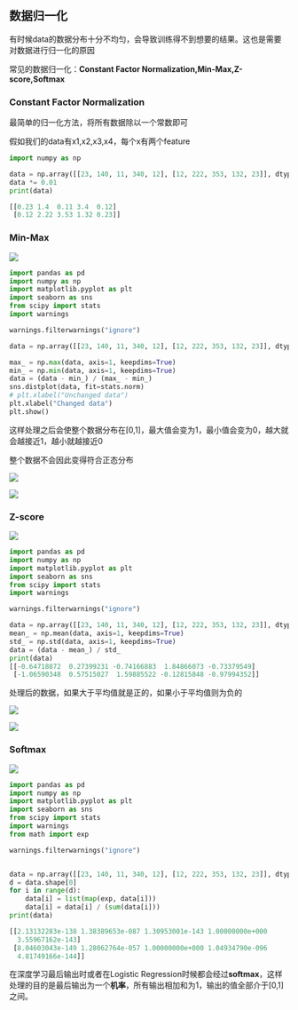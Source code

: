 ## 数据归一化

有时候data的数据分布十分不均匀，会导致训练得不到想要的结果。这也是需要对数据进行归一化的原因

常见的数据归一化：**Constant Factor Normalization,Min-Max,Z-score,Softmax**


### Constant Factor Normalization

最简单的归一化方法，将所有数据除以一个常数即可

假如我们的data有x1,x2,x3,x4，每个x有两个feature
```python
import numpy as np

data = np.array([[23, 140, 11, 340, 12], [12, 222, 353, 132, 23]], dtype=float)
data *= 0.01
print(data)

[[0.23 1.4  0.11 3.4  0.12]
 [0.12 2.22 3.53 1.32 0.23]]
```

### Min-Max

![](https://github.com/sherlcok314159/ML/blob/main/Images/min_max.png)

```python
import pandas as pd
import numpy as np
import matplotlib.pyplot as plt
import seaborn as sns
from scipy import stats
import warnings

warnings.filterwarnings("ignore")

data = np.array([[23, 140, 11, 340, 12], [12, 222, 353, 132, 23]], dtype=float)

max_ = np.max(data, axis=1, keepdims=True)
min_ = np.min(data, axis=1, keepdims=True)
data = (data - min_) / (max_ - min_)
sns.distplot(data, fit=stats.norm)
# plt.xlabel("Unchanged data")
plt.xlabel("Changed data")
plt.show()
```

这样处理之后会使整个数据分布在[0,1]，最大值会变为1，最小值会变为0，越大就会越接近1，越小就越接近0

整个数据不会因此变得符合正态分布

![](https://github.com/sherlcok314159/ML/blob/main/Images/min_max_unchanged.png)

![](https://github.com/sherlcok314159/ML/blob/main/Images/min_max_changed.png)

### Z-score

![](https://github.com/sherlcok314159/ML/blob/main/Images/mean_sigmoid.png)

```python
import pandas as pd
import numpy as np
import matplotlib.pyplot as plt
import seaborn as sns
from scipy import stats
import warnings

warnings.filterwarnings("ignore")

data = np.array([[23, 140, 11, 340, 12], [12, 222, 353, 132, 23]], dtype=float)
mean_ = np.mean(data, axis=1, keepdims=True)
std_ = np.std(data, axis=1, keepdims=True)
data = (data - mean_) / std_
print(data)
[[-0.64718872  0.27399231 -0.74166883  1.84866073 -0.73379549]
 [-1.06590348  0.57515027  1.59885522 -0.12815848 -0.97994352]]
```
处理后的数据，如果大于平均值就是正的，如果小于平均值则为负的

![](https://github.com/sherlcok314159/ML/blob/main/Images/min_max_unchanged.png)

![](https://github.com/sherlcok314159/ML/blob/main/Images/mean_sigmoid_changed.png)


### Softmax

![](https://github.com/sherlcok314159/ML/blob/main/Images/softmax.png)
```python
import pandas as pd
import numpy as np
import matplotlib.pyplot as plt
import seaborn as sns
from scipy import stats
import warnings
from math import exp

warnings.filterwarnings("ignore")


data = np.array([[23, 140, 11, 340, 12], [12, 222, 353, 132, 23]], dtype=float)
d = data.shape[0]
for i in range(d):
    data[i] = list(map(exp, data[i]))
    data[i] = data[i] / (sum(data[i]))
print(data)

[[2.13132283e-138 1.38389653e-087 1.30953001e-143 1.00000000e+000
  3.55967162e-143]
 [8.04603043e-149 1.28062764e-057 1.00000000e+000 1.04934790e-096
  4.81749166e-144]]
```

在深度学习最后输出时或者在Logistic Regression时候都会经过**softmax**，这样处理的目的是最后输出为一个**机率**，所有输出相加和为1，输出的值全部介于[0,1]之间。
